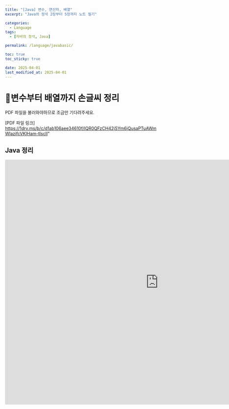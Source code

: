 ```yaml
---
title: "[Java] 변수, 연산자, 배열"
excerpt: "Java의 정석 2장부터 5장까지 노트 필기"

categories:
  - Language
tags:
  - [자바의 정석, Java]

permalink: /language/javabasic/

toc: true
toc_sticky: true

date: 2025-04-01
last_modified_at: 2025-04-01
---
```


# 📜변수부터 배열까지 손글씨 정리

PDF 파일을 불러와야하므로 조금만 기다려주세요. 

[PDF 파일 링크] https://1drv.ms/b/c/d1ab106aee34610f/IQR0QFzCH42jSYm6jQusaPTuAWmWlazifcVKIHam-tIsclI"

## Java 정리

<iframe src="https://1drv.ms/b/c/d1ab106aee34610f/IQR0QFzCH42jSYm6jQusaPTuAWmWlazifcVKIHam-tIsclI" width="1000" height="800" frameborder="0" scrolling="no"></iframe>